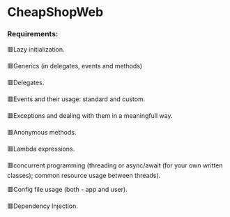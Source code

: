 # CheapShopWeb
<h3>Requirements:</h3>

:red_square:Lazy initialization.

:red_square:Generics (in delegates, events and methods)

:red_square:Delegates.

:red_square:Events and their usage: standard and custom.

:red_square:Exceptions and dealing with them in a meaningfull way.

:red_square:Anonymous methods.

:red_square:Lambda expressions.

:red_square:concurrent programming (threading or async/await (for your own written classes); common resource usage between threads).

:red_square:Config file usage (both - app and user).

:red_square:Dependency Injection.
